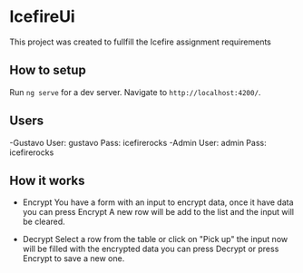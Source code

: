 # IcefireUi

This project was created to fullfill the Icefire assignment requirements

## How to setup

Run `ng serve` for a dev server. Navigate to `http://localhost:4200/`.

## Users

-Gustavo
User: gustavo
Pass: icefirerocks
-Admin
User: admin
Pass: icefirerocks

## How it works

- Encrypt
You have a form with an input to encrypt data, once it have data you can press Encrypt
A new row will be add to the list and the input will be cleared.

- Decrypt
Select a row from the table or click on "Pick up" the input now will be filled with the 
encrypted data you can press Decrypt or press Encrypt to save a new one.